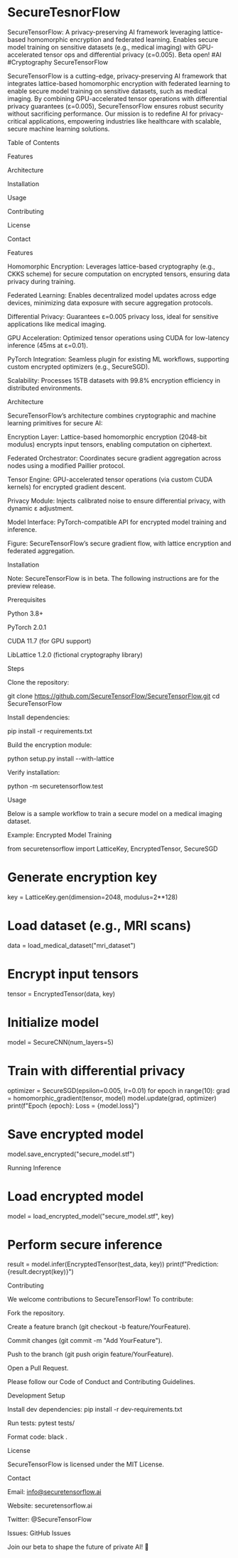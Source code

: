 # SecureTesnorFlow
SecureTensorFlow: A privacy-preserving AI framework leveraging lattice-based homomorphic encryption and federated learning. Enables secure model training on sensitive datasets (e.g., medical imaging) with GPU-accelerated tensor ops and differential privacy (ε=0.005). Beta open! #AI #Cryptography
SecureTensorFlow

SecureTensorFlow is a cutting-edge, privacy-preserving AI framework that integrates lattice-based homomorphic encryption with federated learning to enable secure model training on sensitive datasets, such as medical imaging. By combining GPU-accelerated tensor operations with differential privacy guarantees (ε=0.005), SecureTensorFlow ensures robust security without sacrificing performance. Our mission is to redefine AI for privacy-critical applications, empowering industries like healthcare with scalable, secure machine learning solutions.



Table of Contents





Features



Architecture



Installation



Usage



Contributing



License



Contact

Features





Homomorphic Encryption: Leverages lattice-based cryptography (e.g., CKKS scheme) for secure computation on encrypted tensors, ensuring data privacy during training.



Federated Learning: Enables decentralized model updates across edge devices, minimizing data exposure with secure aggregation protocols.



Differential Privacy: Guarantees ε=0.005 privacy loss, ideal for sensitive applications like medical imaging.



GPU Acceleration: Optimized tensor operations using CUDA for low-latency inference (45ms at ε=0.01).



PyTorch Integration: Seamless plugin for existing ML workflows, supporting custom encrypted optimizers (e.g., SecureSGD).



Scalability: Processes 15TB datasets with 99.8% encryption efficiency in distributed environments.

Architecture

SecureTensorFlow’s architecture combines cryptographic and machine learning primitives for secure AI:





Encryption Layer: Lattice-based homomorphic encryption (2048-bit modulus) encrypts input tensors, enabling computation on ciphertext.



Federated Orchestrator: Coordinates secure gradient aggregation across nodes using a modified Paillier protocol.



Tensor Engine: GPU-accelerated tensor operations (via custom CUDA kernels) for encrypted gradient descent.



Privacy Module: Injects calibrated noise to ensure differential privacy, with dynamic ε adjustment.



Model Interface: PyTorch-compatible API for encrypted model training and inference.

Figure: SecureTensorFlow’s secure gradient flow, with lattice encryption and federated aggregation.

Installation



Note: SecureTensorFlow is in beta. The following instructions are for the preview release.

Prerequisites





Python 3.8+



PyTorch 2.0.1



CUDA 11.7 (for GPU support)



LibLattice 1.2.0 (fictional cryptography library)

Steps





Clone the repository:

git clone https://github.com/SecureTensorFlow/SecureTensorFlow.git
cd SecureTensorFlow



Install dependencies:

pip install -r requirements.txt



Build the encryption module:

python setup.py install --with-lattice



Verify installation:

python -m securetensorflow.test

Usage

Below is a sample workflow to train a secure model on a medical imaging dataset.

Example: Encrypted Model Training

from securetensorflow import LatticeKey, EncryptedTensor, SecureSGD

# Generate encryption key
key = LatticeKey.gen(dimension=2048, modulus=2**128)

# Load dataset (e.g., MRI scans)
data = load_medical_dataset("mri_dataset")

# Encrypt input tensors
tensor = EncryptedTensor(data, key)

# Initialize model
model = SecureCNN(num_layers=5)

# Train with differential privacy
optimizer = SecureSGD(epsilon=0.005, lr=0.01)
for epoch in range(10):
    grad = homomorphic_gradient(tensor, model)
    model.update(grad, optimizer)
    print(f"Epoch {epoch}: Loss = {model.loss}")

# Save encrypted model
model.save_encrypted("secure_model.stf")

Running Inference

# Load encrypted model
model = load_encrypted_model("secure_model.stf", key)

# Perform secure inference
result = model.infer(EncryptedTensor(test_data, key))
print(f"Prediction: {result.decrypt(key)}")

Contributing

We welcome contributions to SecureTensorFlow! To contribute:





Fork the repository.



Create a feature branch (git checkout -b feature/YourFeature).



Commit changes (git commit -m "Add YourFeature").



Push to the branch (git push origin feature/YourFeature).



Open a Pull Request.

Please follow our Code of Conduct and Contributing Guidelines.

Development Setup





Install dev dependencies: pip install -r dev-requirements.txt



Run tests: pytest tests/



Format code: black .

License

SecureTensorFlow is licensed under the MIT License.

Contact





Email: info@securetensorflow.ai



Website: securetensorflow.ai



Twitter: @SecureTensorFlow



Issues: GitHub Issues

Join our beta to shape the future of private AI! 🚀
